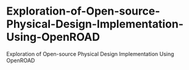 # Exploration-of-Open-source-Physical-Design-Implementation-Using-OpenROAD
 Exploration of Open-source Physical Design Implementation Using OpenROAD
